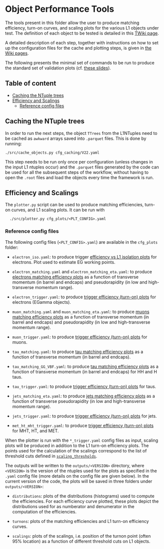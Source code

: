 # Object Performance Tools
  
  The tools present in this folder allow the user to produce
  matching efficiency, turn-on curves, and scaling plots for
  the various L1 objects under test.
  The definition of each object to be tested is detailed in
  this [TWiki page](https://twiki.cern.ch/twiki/bin/view/CMS/PhaseIIL1TriggerMenuTools).

  A detailed description of each step, together with instructions on how to set up the configuration files for the cache and plotting steps, is given in [the Wiki pages](https://github.com/bonanomi/Phase2-L1MenuTools/wiki/Cache-objects-and-performance-plots).

  The following presents the minimal set of commands to be run to produce the standard set of validation plots (cf. [these slides](https://twiki.cern.ch/twiki/pub/CMS/PhaseIIL1TriggerMenuTools/Phase2Menu_validation123x-3.pdf)).

## Table of content

* [Caching the NTuple trees](#caching-the-ntuple-trees)
* [Efficiency and Scalings](#efficiency-and-scalings)
  * [Reference config files](#reference-config-files)

## Caching the NTuple trees
  In order to run the next steps, the object
  `TTrees` from the L1NTuples need to be cached
  as `awkward` arrays saved into `.parquet` files.
  This is done by running:

  ```
  ./src/cache_objects.py cfg_caching/V22.yaml 
  ```

  This step needs to be run only once per configuration (unless changes in the input L1 ntuples occur) and the `.parquet` files generated by the code can be used for all the subsequent steps of the workflow, without having to open the `.root` files and load the objects every time the framework is run.

## Efficiency and Scalings
  The `plotter.py` script can be used to produce matching efficiencies, turn-on curves, and L1 scaling plots. It can be run with

  ```
    ./src/plotter.py cfg_plots/<PLT_CONFIG>.yaml 
  ```

### Reference config files

  The following config files (`<PLT_CONFIG>.yaml`) are available in the `cfg_plots` folder:

  * `electron_iso.yaml`: to produce trigger [efficiency vs L1 isolation plots](https://twiki.cern.ch/twiki/pub/CMS/PhaseIIL1TriggerMenuTools/Phase2Menu_validation123x-3.pdf#page=57) for electrons. Plot used to estimate EG working points.

  * `electron_matching.yaml` and `electron_matching_eta.yaml`: to produce [electrons matching efficiency plots](https://twiki.cern.ch/twiki/pub/CMS/PhaseIIL1TriggerMenuTools/Phase2Menu_validation123x-3.pdf#page=21) as a function of transverse momentum (in barrel and endcaps) and pseudorapidity (in low and high-transverse momentum range).

  * `electron_trigger.yaml`: to produce [trigger efficiency (turn-on) plots](https://twiki.cern.ch/twiki/pub/CMS/PhaseIIL1TriggerMenuTools/Phase2Menu_validation123x-3.pdf#page=22) for electrons (EGamma objects).

  * `muon_matching.yaml` and `muon_matching_eta.yaml`: to produce [muons matching efficiency plots](https://twiki.cern.ch/twiki/pub/CMS/PhaseIIL1TriggerMenuTools/Phase2Menu_validation123x-3.pdf#page=21) as a function of transverse momentum (in barrel and endcaps) and pseudorapidity (in low and high-transverse momentum range).

  * `muon_trigger.yaml`: to produce [trigger efficiency (turn-on) plots](https://twiki.cern.ch/twiki/pub/CMS/PhaseIIL1TriggerMenuTools/Phase2Menu_validation123x-3.pdf#page=22) for muons.

  * `tau_matching.yaml`: to produce [tau matching efficiency plots](https://twiki.cern.ch/twiki/pub/CMS/PhaseIIL1TriggerMenuTools/Phase2Menu_validation123x-3.pdf#page=26) as a function of transverse momentum (in barrel and endcaps).

  * `tau_matching_GG_VBF.yaml`: to produce [tau matching efficiency plots](https://twiki.cern.ch/twiki/pub/CMS/PhaseIIL1TriggerMenuTools/Phase2Menu_validation123x-3.pdf#page=26) as a function of transverse momentum (in barrel and endcaps) for HH and H taus.

  * `tau_trigger.yaml`: to produce [trigger efficiency (turn-on) plots](https://twiki.cern.ch/twiki/pub/CMS/PhaseIIL1TriggerMenuTools/Phase2Menu_validation123x-3.pdf#page=27) for taus.

  * `jets_matching_eta.yaml`: to produce [jets matching efficiency plots](https://twiki.cern.ch/twiki/pub/CMS/PhaseIIL1TriggerMenuTools/Phase2Menu_validation123x-3.pdf#page=31) as a function of transverse pseudorapidity (in low and high-transverse momentum range).

  * `jets_trigger.yaml`: to produce [trigger efficiency (turn-on) plots](https://twiki.cern.ch/twiki/pub/CMS/PhaseIIL1TriggerMenuTools/Phase2Menu_validation123x-3.pdf#page=32) for jets.

  * `met_ht_mht_trigger.yaml`: to produce [trigger efficiency (turn-on) plots](https://twiki.cern.ch/twiki/pub/CMS/PhaseIIL1TriggerMenuTools/Phase2Menu_validation123x-3.pdf#page=36) for MHT, HT, and MET.

  When the plotter is run with the `*_trigger.yaml` config files as input, scaling plots will be produced in addition to the L1 turn-on efficiency plots.
  The points used for the calculation of the scalings correspond to the list of threshold cuts defined in [`scaling_thresholds`](https://github.com/bonanomi/Phase2-L1MenuTools/blob/main/objectPerformance/cfg_plots/scaling_thresholds.yaml).

  The outputs will be written to the `outputs/<VERSION>` directory, where `<VERSION>` is the version of the ntuples used for the plots as specified in the `.yaml` config file (more details on the config file are given below).
  In the current version of the code, the plots will be saved in three folders under `outputs/<VERSION>`:

  * `distributions`: plots of the distributions (histograms) used to compute the efficiencies. For each efficiency curve plotted, these plots depict the distributions used for as numberator and denumerator in the computation of the efficiencies.

  * `turnons`: plots of the matching efficiencies and L1 turn-on efficiency curves.

  * `scalings`: plots of the scalings, i.e. position of the turnon point (often 95% location) as a function of different threshold cuts on L1 objects.